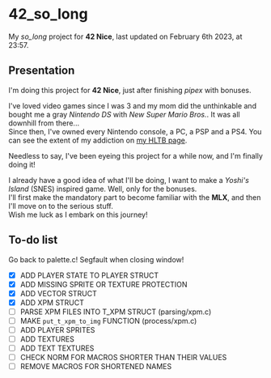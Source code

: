 # 42_so_long

My *so_long* project for **42 Nice**, last updated on February 6th 2023, at 23:57.

## Presentation

I'm doing this project for **42 Nice**, just after finishing *pipex* with bonuses.

I've loved video games since I was 3 and my mom did the unthinkable and bought me a gray *Nintendo DS* with *New Super Mario Bros.*. It was all downhill from there...  
Since then, I've owned every Nintendo console, a PC, a PSP and a PS4. You can see the extent of my addiction on [my HLTB page].

[my HLTB page]: https://howlongtobeat.com/user/SCOUNDREL

Needless to say, I've been eyeing this project for a while now, and I'm finally doing it!

I already have a good idea of what I'll be doing, I want to make a *Yoshi's Island* (SNES) inspired game. Well, only for the bonuses.  
I'll first make the mandatory part to become familiar with the **MLX**, and then I'll move on to the serious stuff.  
Wish me luck as I embark on this journey!

## To-do list

Go back to palette.c! Segfault when closing window!

- [x] ADD PLAYER STATE TO PLAYER STRUCT
- [x] ADD MISSING SPRITE OR TEXTURE PROTECTION
- [x] ADD VECTOR STRUCT
- [x] ADD XPM STRUCT
- [ ] PARSE XPM FILES INTO T_XPM STRUCT (parsing/xpm.c)
- [ ] MAKE `put_t_xpm_to_img` FUNCTION (process/xpm.c)
- [ ] ADD PLAYER SPRITES
- [ ] ADD TEXTURES
- [ ] ADD TEXT TEXTURES
- [ ] CHECK NORM FOR MACROS SHORTER THAN THEIR VALUES
- [ ] REMOVE MACROS FOR SHORTENED NAMES
